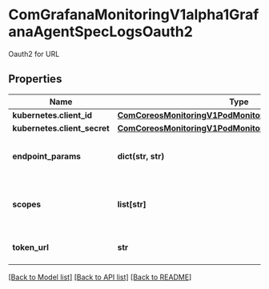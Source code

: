 # ComGrafanaMonitoringV1alpha1GrafanaAgentSpecLogsOauth2

Oauth2 for URL
## Properties
Name | Type | Description | Notes
------------ | ------------- | ------------- | -------------
**kubernetes.client_id** | [**ComCoreosMonitoringV1PodMonitorSpecOauth2ClientId**](ComCoreosMonitoringV1PodMonitorSpecOauth2ClientId.md) |  | 
**kubernetes.client_secret** | [**ComCoreosMonitoringV1PodMonitorSpecOauth2ClientSecret**](ComCoreosMonitoringV1PodMonitorSpecOauth2ClientSecret.md) |  | 
**endpoint_params** | **dict(str, str)** | Parameters to append to the token URL | [optional] 
**scopes** | **list[str]** | OAuth2 scopes used for the token request | [optional] 
**token_url** | **str** | The URL to fetch the token from | 

[[Back to Model list]](../README.md#documentation-for-models) [[Back to API list]](../README.md#documentation-for-api-endpoints) [[Back to README]](../README.md)


